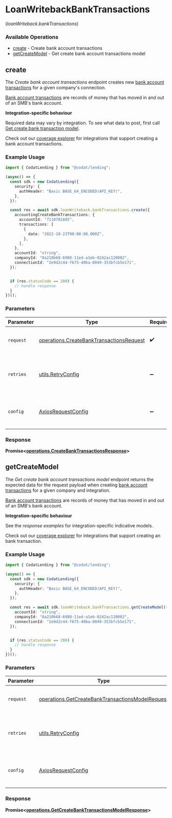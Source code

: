 # LoanWritebackBankTransactions
(*loanWriteback.bankTransactions*)

### Available Operations

* [create](#create) - Create bank account transactions
* [getCreateModel](#getcreatemodel) - Get create bank account transactions model

## create

The *Create bank account transactions* endpoint creates new [bank account transactions](https://docs.codat.io/lending-api#/schemas/BankTransactions) for a given company's connection.

[Bank account transactions](https://docs.codat.io/lending-api#/schemas/BankTransactions) are records of money that has moved in and out of an SMB's bank account.

**Integration-specific behaviour**

Required data may vary by integration. To see what data to post, first call [Get create bank transaction model](https://docs.codat.io/lending-api#/operations/get-create-bankTransactions-model).

Check out our [coverage explorer](https://knowledge.codat.io/supported-features/accounting?view=tab-by-data-type&dataType=bankTransactions) for integrations that support creating a bank account transactions.


### Example Usage

```typescript
import { CodatLending } from "@codat/lending";

(async() => {
  const sdk = new CodatLending({
    security: {
      authHeader: "Basic BASE_64_ENCODED(API_KEY)",
    },
  });

  const res = await sdk.loanWriteback.bankTransactions.create({
    accountingCreateBankTransactions: {
      accountId: "7110701885",
      transactions: [
        {
          date: "2022-10-23T00:00:00.000Z",
        },
      ],
    },
    accountId: "string",
    companyId: "8a210b68-6988-11ed-a1eb-0242ac120002",
    connectionId: "2e9d2c44-f675-40ba-8049-353bfcb5e171",
  });


  if (res.statusCode == 200) {
    // handle response
  }
})();
```

### Parameters

| Parameter                                                                                            | Type                                                                                                 | Required                                                                                             | Description                                                                                          |
| ---------------------------------------------------------------------------------------------------- | ---------------------------------------------------------------------------------------------------- | ---------------------------------------------------------------------------------------------------- | ---------------------------------------------------------------------------------------------------- |
| `request`                                                                                            | [operations.CreateBankTransactionsRequest](../../models/operations/createbanktransactionsrequest.md) | :heavy_check_mark:                                                                                   | The request object to use for the request.                                                           |
| `retries`                                                                                            | [utils.RetryConfig](../../models/utils/retryconfig.md)                                               | :heavy_minus_sign:                                                                                   | Configuration to override the default retry behavior of the client.                                  |
| `config`                                                                                             | [AxiosRequestConfig](https://axios-http.com/docs/req_config)                                         | :heavy_minus_sign:                                                                                   | Available config options for making requests.                                                        |


### Response

**Promise<[operations.CreateBankTransactionsResponse](../../models/operations/createbanktransactionsresponse.md)>**


## getCreateModel

The *Get create bank account transactions model* endpoint returns the expected data for the request payload when creating [bank account transactions](https://docs.codat.io/lending-api#/schemas/BankTransactions) for a given company and integration.

[Bank account transactions](https://docs.codat.io/lending-api#/schemas/BankTransactions) are records of money that has moved in and out of an SMB's bank account.

**Integration-specific behaviour**

See the *response examples* for integration-specific indicative models.

Check out our [coverage explorer](https://knowledge.codat.io/supported-features/accounting?view=tab-by-data-type&dataType=bankTransactions) for integrations that support creating an bank transaction.


### Example Usage

```typescript
import { CodatLending } from "@codat/lending";

(async() => {
  const sdk = new CodatLending({
    security: {
      authHeader: "Basic BASE_64_ENCODED(API_KEY)",
    },
  });

  const res = await sdk.loanWriteback.bankTransactions.getCreateModel({
    accountId: "string",
    companyId: "8a210b68-6988-11ed-a1eb-0242ac120002",
    connectionId: "2e9d2c44-f675-40ba-8049-353bfcb5e171",
  });


  if (res.statusCode == 200) {
    // handle response
  }
})();
```

### Parameters

| Parameter                                                                                                            | Type                                                                                                                 | Required                                                                                                             | Description                                                                                                          |
| -------------------------------------------------------------------------------------------------------------------- | -------------------------------------------------------------------------------------------------------------------- | -------------------------------------------------------------------------------------------------------------------- | -------------------------------------------------------------------------------------------------------------------- |
| `request`                                                                                                            | [operations.GetCreateBankTransactionsModelRequest](../../models/operations/getcreatebanktransactionsmodelrequest.md) | :heavy_check_mark:                                                                                                   | The request object to use for the request.                                                                           |
| `retries`                                                                                                            | [utils.RetryConfig](../../models/utils/retryconfig.md)                                                               | :heavy_minus_sign:                                                                                                   | Configuration to override the default retry behavior of the client.                                                  |
| `config`                                                                                                             | [AxiosRequestConfig](https://axios-http.com/docs/req_config)                                                         | :heavy_minus_sign:                                                                                                   | Available config options for making requests.                                                                        |


### Response

**Promise<[operations.GetCreateBankTransactionsModelResponse](../../models/operations/getcreatebanktransactionsmodelresponse.md)>**

